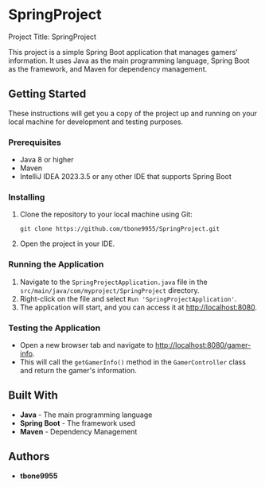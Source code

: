 # SpringProject

Project Title: SpringProject

This project is a simple Spring Boot application that manages gamers' information. It uses Java as the main programming language, Spring Boot as the framework, and Maven for dependency management.

## Getting Started

These instructions will get you a copy of the project up and running on your local machine for development and testing purposes.

### Prerequisites

- Java 8 or higher
- Maven
- IntelliJ IDEA 2023.3.5 or any other IDE that supports Spring Boot

### Installing

1. Clone the repository to your local machine using Git:

    ```shell
    git clone https://github.com/tbone9955/SpringProject.git
    ```

2. Open the project in your IDE.

### Running the Application

1. Navigate to the `SpringProjectApplication.java` file in the `src/main/java/com/myproject/SpringProject` directory.
2. Right-click on the file and select `Run 'SpringProjectApplication'`.
3. The application will start, and you can access it at [http://localhost:8080](http://localhost:8080).

### Testing the Application

- Open a new browser tab and navigate to [http://localhost:8080/gamer-info](http://localhost:8080/gamer-info).
- This will call the `getGamerInfo()` method in the `GamerController` class and return the gamer's information.

## Built With

- **Java** - The main programming language
- **Spring Boot** - The framework used
- **Maven** - Dependency Management

## Authors

- **tbone9955**
